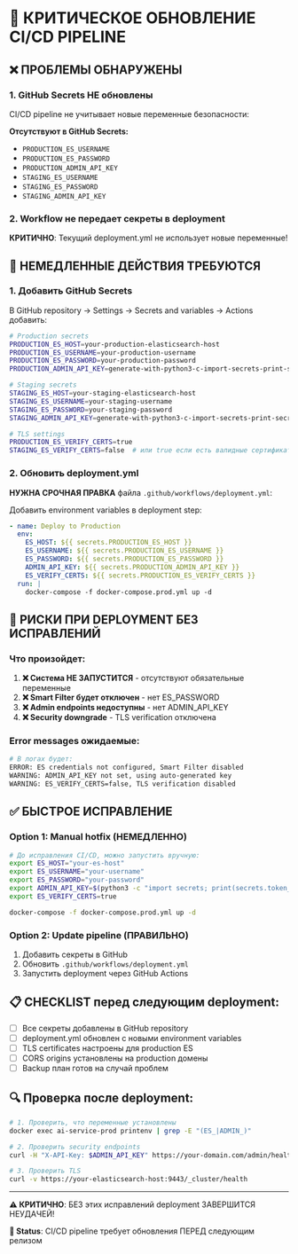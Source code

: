 # 🚨 КРИТИЧЕСКОЕ ОБНОВЛЕНИЕ CI/CD PIPELINE

## ❌ ПРОБЛЕМЫ ОБНАРУЖЕНЫ

### 1. **GitHub Secrets НЕ обновлены**
CI/CD pipeline не учитывает новые переменные безопасности:

**Отсутствуют в GitHub Secrets:**
- `PRODUCTION_ES_USERNAME`
- `PRODUCTION_ES_PASSWORD`
- `PRODUCTION_ADMIN_API_KEY`
- `STAGING_ES_USERNAME`
- `STAGING_ES_PASSWORD`
- `STAGING_ADMIN_API_KEY`

### 2. **Workflow не передает секреты в deployment**

**КРИТИЧНО**: Текущий deployment.yml не использует новые переменные!

## 🔧 НЕМЕДЛЕННЫЕ ДЕЙСТВИЯ ТРЕБУЮТСЯ

### 1. Добавить GitHub Secrets

В GitHub repository → Settings → Secrets and variables → Actions добавить:

```bash
# Production secrets
PRODUCTION_ES_HOST=your-production-elasticsearch-host
PRODUCTION_ES_USERNAME=your-production-username
PRODUCTION_ES_PASSWORD=your-production-password
PRODUCTION_ADMIN_API_KEY=generate-with-python3-c-import-secrets-print-secrets-token_urlsafe-32

# Staging secrets
STAGING_ES_HOST=your-staging-elasticsearch-host
STAGING_ES_USERNAME=your-staging-username
STAGING_ES_PASSWORD=your-staging-password
STAGING_ADMIN_API_KEY=generate-with-python3-c-import-secrets-print-secrets-token_urlsafe-32

# TLS settings
PRODUCTION_ES_VERIFY_CERTS=true
STAGING_ES_VERIFY_CERTS=false  # или true если есть валидные сертификаты
```

### 2. Обновить deployment.yml

**НУЖНА СРОЧНАЯ ПРАВКА** файла `.github/workflows/deployment.yml`:

Добавить environment variables в deployment step:

```yaml
- name: Deploy to Production
  env:
    ES_HOST: ${{ secrets.PRODUCTION_ES_HOST }}
    ES_USERNAME: ${{ secrets.PRODUCTION_ES_USERNAME }}
    ES_PASSWORD: ${{ secrets.PRODUCTION_ES_PASSWORD }}
    ADMIN_API_KEY: ${{ secrets.PRODUCTION_ADMIN_API_KEY }}
    ES_VERIFY_CERTS: ${{ secrets.PRODUCTION_ES_VERIFY_CERTS }}
  run: |
    docker-compose -f docker-compose.prod.yml up -d
```

## 🚨 РИСКИ ПРИ DEPLOYMENT БЕЗ ИСПРАВЛЕНИЙ

### Что произойдет:

1. **❌ Система НЕ ЗАПУСТИТСЯ** - отсутствуют обязательные переменные
2. **❌ Smart Filter будет отключен** - нет ES_PASSWORD
3. **❌ Admin endpoints недоступны** - нет ADMIN_API_KEY
4. **❌ Security downgrade** - TLS verification отключена

### Error messages ожидаемые:

```bash
# В логах будет:
ERROR: ES credentials not configured, Smart Filter disabled
WARNING: ADMIN_API_KEY not set, using auto-generated key
WARNING: ES_VERIFY_CERTS=false, TLS verification disabled
```

## ✅ БЫСТРОЕ ИСПРАВЛЕНИЕ

### Option 1: Manual hotfix (НЕМЕДЛЕННО)

```bash
# До исправления CI/CD, можно запустить вручную:
export ES_HOST="your-es-host"
export ES_USERNAME="your-username"
export ES_PASSWORD="your-password"
export ADMIN_API_KEY=$(python3 -c "import secrets; print(secrets.token_urlsafe(32))")
export ES_VERIFY_CERTS=true

docker-compose -f docker-compose.prod.yml up -d
```

### Option 2: Update pipeline (ПРАВИЛЬНО)

1. Добавить секреты в GitHub
2. Обновить `.github/workflows/deployment.yml`
3. Запустить deployment через GitHub Actions

## 📋 CHECKLIST перед следующим deployment:

- [ ] Все секреты добавлены в GitHub repository
- [ ] deployment.yml обновлен с новыми environment variables
- [ ] TLS certificates настроены для production ES
- [ ] CORS origins установлены на production домены
- [ ] Backup план готов на случай проблем

## 🔍 Проверка после deployment:

```bash
# 1. Проверить, что переменные установлены
docker exec ai-service-prod printenv | grep -E "(ES_|ADMIN_)"

# 2. Проверить security endpoints
curl -H "X-API-Key: $ADMIN_API_KEY" https://your-domain.com/admin/health

# 3. Проверить TLS
curl -v https://your-elasticsearch-host:9443/_cluster/health
```

---

**⚠️  КРИТИЧНО**: БЕЗ этих исправлений deployment ЗАВЕРШИТСЯ НЕУДАЧЕЙ!

**🔄 Status**: CI/CD pipeline требует обновления ПЕРЕД следующим релизом